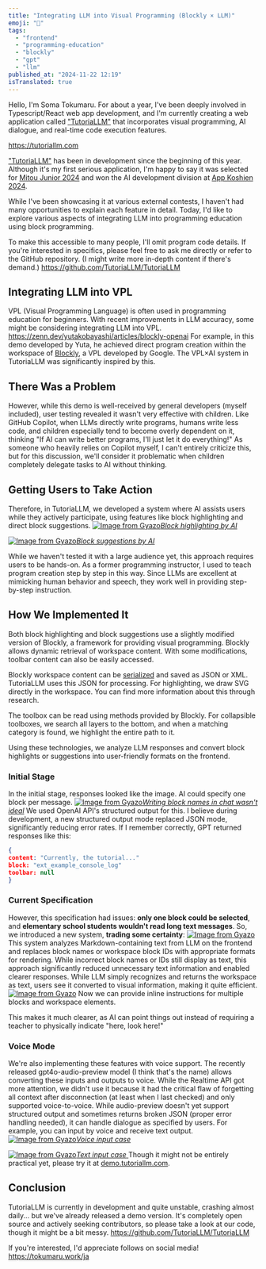 ```yaml
---
title: "Integrating LLM into Visual Programming (Blockly × LLM)"
emoji: "🤖"
tags:
  - "frontend"
  - "programming-education"
  - "blockly"
  - "gpt"
  - "llm"
published_at: "2024-11-22 12:19"
isTranslated: true
---
```


Hello, I'm Soma Tokumaru. For about a year, I've been deeply involved in Typescript/React web app development, and I'm currently creating a web application called ["TutoriaLLM"](https://tutoriallm.com) that incorporates visual programming, AI dialogue, and real-time code execution features.

https://tutoriallm.com

["TutoriaLLM"](https://tutoriallm.com) has been in development since the beginning of this year. Although it's my first serious application, I'm happy to say it was selected for [Mitou Junior 2024](https://jr.mitou.org/projects/2024/tutoriallm) and won the AI development division at [App Koshien 2024](https://applikoshien.jp/).

While I've been showcasing it at various external contests, I haven't had many opportunities to explain each feature in detail. Today, I'd like to explore various aspects of integrating LLM into programming education using block programming.

To make this accessible to many people, I'll omit program code details. If you're interested in specifics, please feel free to ask me directly or refer to the GitHub repository. (I might write more in-depth content if there's demand.)
https://github.com/TutoriaLLM/TutoriaLLM

## Integrating LLM into VPL

VPL (Visual Programming Language) is often used in programming education for beginners. With recent improvements in LLM accuracy, some might be considering integrating LLM into VPL.
https://zenn.dev/yutakobayashi/articles/blockly-openai
For example, in this demo developed by Yuta, he achieved direct program creation within the workspace of [Blockly](https://developers.google.com/blockly?hl=ja), a VPL developed by Google. The VPL×AI system in TutoriaLLM was significantly inspired by this.

## There Was a Problem

However, while this demo is well-received by general developers (myself included), user testing revealed it wasn't very effective with children. Like GitHub Copilot, when LLMs directly write programs, humans write less code, and children especially tend to become overly dependent on it, thinking "If AI can write better programs, I'll just let it do everything!" As someone who heavily relies on Copilot myself, I can't entirely criticize this, but for this discussion, we'll consider it problematic when children completely delegate tasks to AI without thinking.

## Getting Users to Take Action

Therefore, in TutoriaLLM, we developed a system where AI assists users while they actively participate, using features like block highlighting and direct block suggestions.
[![Image from Gyazo](https://i.gyazo.com/31abfd751e0584aacefefdede66b9997.gif)_Block highlighting by AI_](https://gyazo.com/31abfd751e0584aacefefdede66b9997)

[![Image from Gyazo](https://i.gyazo.com/002a9d49d1a377a4bd9c23c09e3ef826.gif)_Block suggestions by AI_
](https://gyazo.com/002a9d49d1a377a4bd9c23c09e3ef826)

While we haven't tested it with a large audience yet, this approach requires users to be hands-on. As a former programming instructor, I used to teach program creation step by step in this way. Since LLMs are excellent at mimicking human behavior and speech, they work well in providing step-by-step instruction.

## How We Implemented It

Both block highlighting and block suggestions use a slightly modified version of Blockly, a framework for providing visual programming. Blockly allows dynamic retrieval of workspace content. With some modifications, toolbar content can also be easily accessed.

Blockly workspace content can be [serialized](https://developers.google.com/blockly/guides/configure/web/serialization) and saved as JSON or XML. TutoriaLLM uses this JSON for processing.
For highlighting, we draw SVG directly in the workspace. You can find more information about this through research.

The toolbox can be read using methods provided by Blockly. For collapsible toolboxes, we search all layers to the bottom, and when a matching category is found, we highlight the entire path to it.

Using these technologies, we analyze LLM responses and convert block highlights or suggestions into user-friendly formats on the frontend.

### Initial Stage

In the initial stage, responses looked like the image. AI could specify one block per message.
[![Image from Gyazo](https://i.gyazo.com/b9f7d8875b386a3fb282654fcd002bdc.png)_Writing block names in chat wasn't ideal_](https://gyazo.com/b9f7d8875b386a3fb282654fcd002bdc)
We used OpenAI API's structured output for this. I believe during development, a new structured output mode replaced JSON mode, significantly reducing error rates.
If I remember correctly, GPT returned responses like this:

```json
{
content: "Currently, the tutorial..."
block: "ext_example_console_log"
toolbar: null
}
```

### Current Specification

However, this specification had issues: **only one block could be selected**, and **elementary school students wouldn't read long text messages**.
So, we introduced a new system, **trading some certainty**:
[![Image from Gyazo](https://i.gyazo.com/0d17abba11d61c30241dcbb823768af5.png)](https://gyazo.com/0d17abba11d61c30241dcbb823768af5)
This system analyzes Markdown-containing text from LLM on the frontend and replaces block names or workspace block IDs with appropriate formats for rendering. While incorrect block names or IDs still display as text, this approach significantly reduced unnecessary text information and enabled clearer responses.
While LLM simply recognizes and returns the workspace as text, users see it converted to visual information, making it quite efficient.
[![Image from Gyazo](https://i.gyazo.com/5910b3783b04510b77b318d0705e478a.png)](https://gyazo.com/5910b3783b04510b77b318d0705e478a)
Now we can provide inline instructions for multiple blocks and workspace elements.

This makes it much clearer, as AI can point things out instead of requiring a teacher to physically indicate "here, look here!"

### Voice Mode

We're also implementing these features with voice support.
The recently released gpt4o-audio-preview model (I think that's the name) allows converting these inputs and outputs to voice.
While the Realtime API got more attention, we didn't use it because it had the critical flaw of forgetting all context after disconnection (at least when I last checked) and only supported voice-to-voice.
While audio-preview doesn't yet support structured output and sometimes returns broken JSON (proper error handling needed), it can handle dialogue as specified by users. For example, you can input by voice and receive text output.
[![Image from Gyazo](https://i.gyazo.com/0670ec2f53d2d882f842b53804275926.jpg)_Voice input case_](https://gyazo.com/0670ec2f53d2d882f842b53804275926)

[![Image from Gyazo](https://i.gyazo.com/0abdd3a3e228a0e237de5abd1b143315.jpg)_Text input case_
](https://gyazo.com/0abdd3a3e228a0e237de5abd1b143315)
Though it might not be entirely practical yet, please try it at [demo.tutoriallm.com](https://demo.tutoriallm.com).

## Conclusion

TutoriaLLM is currently in development and quite unstable, crashing almost daily... but we've already released a demo version. It's completely open source and actively seeking contributors, so please take a look at our code, though it might be a bit messy.
https://github.com/TutoriaLLM/TutoriaLLM

If you're interested, I'd appreciate follows on social media!
https://tokumaru.work/ja
